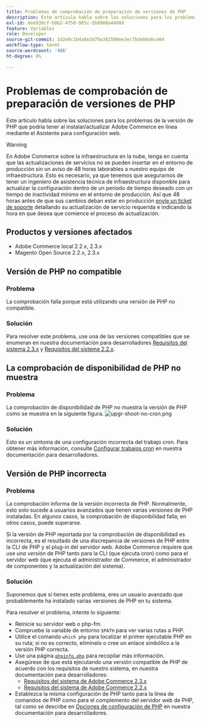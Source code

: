 ```yaml
---
title: Problemas de comprobación de preparación de versiones de PHP
description: Este artículo habla sobre las soluciones para los problemas de la versión de PHP que podría tener al instalar/actualizar Adobe Commerce en línea mediante el Asistente para configuración web.
exl-id: dee939cf-b9b2-4750-965c-5b8908a4498d
feature: Variables
role: Developer
source-git-commit: 1d2e0c1b4a8e3d79a362500ee3ec7bde84a6ce0d
workflow-type: tm+mt
source-wordcount: '486'
ht-degree: 0%

---
```


# Problemas de comprobación de preparación de versiones de PHP

Este artículo habla sobre las soluciones para los problemas de la versión de PHP que podría tener al instalar/actualizar Adobe Commerce en línea mediante el Asistente para configuración web.

>[!WARNING]
>
>En Adobe Commerce sobre la infraestructura en la nube, tenga en cuenta que las actualizaciones de servicios no se pueden insertar en el entorno de producción sin un aviso de 48 horas laborables a nuestro equipo de infraestructura. Esto es necesario, ya que tenemos que asegurarnos de tener un ingeniero de asistencia técnica de infraestructura disponible para actualizar la configuración dentro de un periodo de tiempo deseado con un tiempo de inactividad mínimo en el entorno de producción. Así que 48 horas antes de que sus cambios deban estar en producción [envíe un ticket de soporte](/help/help-center-guide/help-center/magento-help-center-user-guide.md#submit-ticket) detallando su actualización de servicio requerida e indicando la hora en que desea que comience el proceso de actualización.

## Productos y versiones afectados

* Adobe Commerce local 2.2.x, 2.3.x
* Magento Open Source 2.2.x, 2.3.x

## Versión de PHP no compatible

### Problema

La comprobación falla porque está utilizando una versión de PHP no compatible.

### Solución

Para resolver este problema, use una de las versiones compatibles que se enumeran en nuestra documentación para desarrolladores [Requisitos del sistema 2.3.x](https://devdocs.magento.com/guides/v2.3/install-gde/system-requirements.html) y [Requisitos del sistema 2.2.x](https://devdocs.magento.com/guides/v2.2/install-gde/system-requirements.html).

## La comprobación de disponibilidad de PHP no muestra

### Problema

La comprobación de disponibilidad de PHP no muestra la versión de PHP como se muestra en la siguiente figura.
![upgr-shoot-no-cron.png](assets/upgr-tshoot-no-cron.png)

### Solución

Esto es un síntoma de una configuración incorrecta del trabajo cron. Para obtener más información, consulte [Configurar trabajos cron](https://devdocs.magento.com/guides/v2.3/install-gde/install/post-install-config.html#post-install-cron) en nuestra documentación para desarrolladores.

## Versión de PHP incorrecta

### Problema

La comprobación informa de la versión incorrecta de PHP. Normalmente, esto solo sucede a usuarios avanzados que tienen varias versiones de PHP instaladas. En algunos casos, la comprobación de disponibilidad falla; en otros casos, puede superarse.

Si la versión de PHP reportada por la comprobación de disponibilidad es incorrecta, es el resultado de una discrepancia de versiones de PHP entre la CLI de PHP y el plug-in del servidor web. Adobe Commerce requiere que use *una versión* de PHP tanto para la CLI (que ejecuta cron) como para el servidor web (que ejecuta el administrador de Commerce, el administrador de componentes y la actualización del sistema).

### Solución

Suponemos que si tienes este problema, eres un usuario avanzado que probablemente ha instalado varias versiones de PHP en tu sistema.

Para resolver el problema, intente lo siguiente:

* Reinicie su servidor web o php-fm.
* Compruebe la variable de entorno `$PATH` para ver varias rutas a PHP.
* Utilice el comando `which php` para localizar el primer ejecutable PHP en su ruta; si no es correcto, elimínelo o cree un enlace simbólico a la versión PHP correcta.
* Use una página [`phpinfo.php`](https://devdocs.magento.com/guides/v2.3/install-gde/prereq/optional.html#install-optional-phpinfo) para recopilar más información.
* Asegúrese de que está ejecutando una versión compatible de PHP de acuerdo con los requisitos de nuestro sistema, en nuestra documentación para desarrolladores:
   * [Requisitos del sistema de Adobe Commerce 2.3.x](https://devdocs.magento.com/guides/v2.3/install-gde/system-requirements.html)
   * [Requisitos del sistema de Adobe Commerce 2.2.x](https://devdocs.magento.com/guides/v2.2/install-gde/system-requirements.html)
* Establezca la misma configuración de PHP tanto para la línea de comandos de PHP como para el complemento del servidor web de PHP, tal como se describe en [Opciones de configuración de PHP](https://devdocs.magento.com/guides/v2.3/install-gde/prereq/php-centos-ubuntu.html) en nuestra documentación para desarrolladores.

